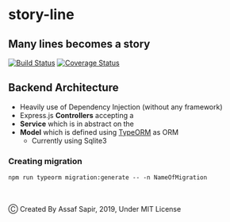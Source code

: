 # story-line
## Many lines becomes a story
[![Build Status](https://travis-ci.org/meijin007/story-line.svg?branch=master)](https://travis-ci.org/meijin007/story-line) [![Coverage Status](https://coveralls.io/repos/github/meijin007/story-line/badge.svg?branch=master)](https://coveralls.io/github/meijin007/story-line?branch=master)
<br />
## Backend Architecture
* Heavily use of Dependency Injection (without any framework)
* Express.js __Controllers__  accepting a
* __Service__ which is in abstract on the
* __Model__ which is defined using [TypeORM]([https://typeorm.io/]) as ORM
  * Currently using Sqlite3

### Creating migration

``` 
npm run typeorm migration:generate -- -n NameOfMigration
```
<br /> 
<br /> 
Ⓒ Created By Assaf Sapir, 2019, Under MIT License
